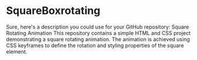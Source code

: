 # SquareBoxrotating
 Sure, here's a description you could use for your GitHub repository:  Square Rotating Animation  This repository contains a simple HTML and CSS project demonstrating a square rotating animation. The animation is achieved using CSS keyframes to define the rotation and styling properties of the square element. 
